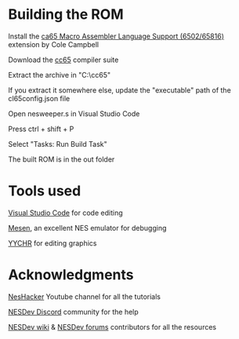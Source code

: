 # Building the ROM #

Install the [ca65 Macro Assembler Language Support (6502/65816)](https://marketplace.visualstudio.com/items?itemName=tlgkccampbell.code-ca65) extension by Cole Campbell

Download the [cc65](https://cc65.github.io/getting-started.html) compiler suite

Extract the archive in "C:\cc65"

If you extract it somewhere else, update the "executable" path of the cl65config.json file

Open nesweeper.s in Visual Studio Code

Press ctrl + shift + P

Select "Tasks: Run Build Task"

The built ROM is in the out folder

# Tools used #

[Visual Studio Code](https://code.visualstudio.com/) for code editing

[Mesen](https://www.mesen.ca/), an excellent NES emulator for debugging

[YYCHR](https://www.nesdev.org/wiki/YY-CHR) for editing graphics

# Acknowledgments #

[NesHacker](https://www.youtube.com/@NesHacker) Youtube channel for all the tutorials

[NESDev Discord](https://discord.com/invite/pTWwBCp) community for the help

[NESDev wiki](https://www.nesdev.org/wiki) & [NESDev forums](https://forums.nesdev.org/) contributors for all the resources